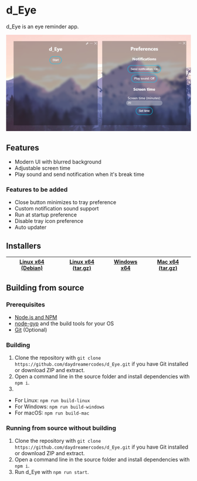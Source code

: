 # d_Eye
d_Eye is an eye reminder app.  
  
![Screenshot](previews/preview.png)  

## Features
- Modern UI with blurred background
- Adjustable screen time
- Play sound and send notification when it's break time

### Features to be added
- Close button minimizes to tray preference
- Custom notification sound support
- Run at startup preference
- Disable tray icon preference
- Auto updater

## Installers
| [Linux x64 (Debian)](https://github.com/daydreamercodes/d_Eye/releases/download/v2.0.3/d_eye_2.0.3.deb) | [Linux x64 (tar.gz)](https://github.com/daydreamercodes/d_Eye/releases/download/v2.0.3/d_eye-2.0.3.tar.gz) | [Windows x64](https://github.com/daydreamercodes/d_Eye/releases/download/v2.0.3/d_Eye-Setup-2.0.3.exe) | [Mac x64 (tar.gz)](https://github.com/daydreamercodes/d_Eye/releases/download/v2.0.3/d_Eye-2.0.3-mac.tar.gz) |
| --- | --- | --- | --- |

## Building from source

### Prerequisites
- [Node.js and NPM](https://nodejs.org)
- [node-gyp](https://github.com/nodejs/node-gyp#readme) and the build tools for your OS
- [Git](https://git-scm.com) (Optional)

### Building
1. Clone the repository with `git clone https://github.com/daydreamercodes/d_Eye.git` if you have Git installed or download ZIP and extract.
2. Open a command line in the source folder and install dependencies with `npm i`.
3. 
- For Linux: `npm run build-linux`
- For Windows: `npm run build-windows`
- For macOS: `npm run build-mac`

### Running from source without building
1. Clone the repository with `git clone https://github.com/daydreamercodes/d_Eye.git` if you have Git installed or download ZIP and extract.
2. Open a command line in the source folder and install dependencies with `npm i`.
3. Run d_Eye with `npm run start`.
